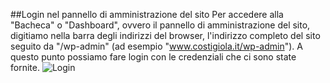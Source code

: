 ##Login nel pannello di amministrazione del sito
Per accedere alla "Bacheca" o "Dashboard", ovvero il pannello di amministrazione del sito, digitiamo nella barra degli indirizzi del browser, l'indirizzo completo del sito seguito da "/wp-admin" (ad esempio "www.costigiola.it/wp-admin"). A questo punto possiamo fare login con le credenziali che ci sono state fornite.
![Login](img/login.png)
